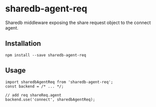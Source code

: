 # sharedb-agent-req

Sharedb middleware exposing the share request object to the connect agent.

## Installation

    npm install --save sharedb-agent-req

## Usage

    import sharedbAgentReq from 'sharedb-agent-req';
    const backend = /* ... */;

    // add req shareReq.agent
    backend.use('connect', sharedbAgentReq);
